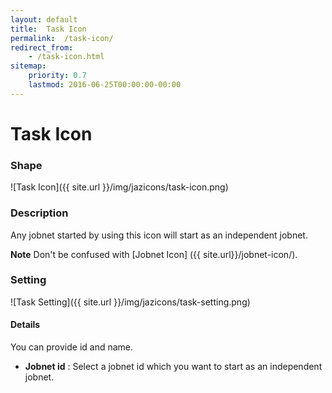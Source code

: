 ```yaml
---
layout: default
title:  Task Icon
permalink:  /task-icon/
redirect_from: 
    - /task-icon.html
sitemap: 
    priority: 0.7
    lastmod: 2016-06-25T00:00:00-00:00
---
```


# Task Icon

### Shape

![Task Icon]({{ site.url }}/img/jazicons/task-icon.png)

### Description

Any jobnet started by using this icon will start as an independent jobnet.

**Note** Don't be confused with [Jobnet Icon] ({{ site.url}}/jobnet-icon/).

### Setting

![Task Setting]({{ site.url }}/img/jazicons/task-setting.png)

#### Details

You can provide id and name.

*   **Jobnet id** : Select a jobnet id which you want to start as an independent jobnet.